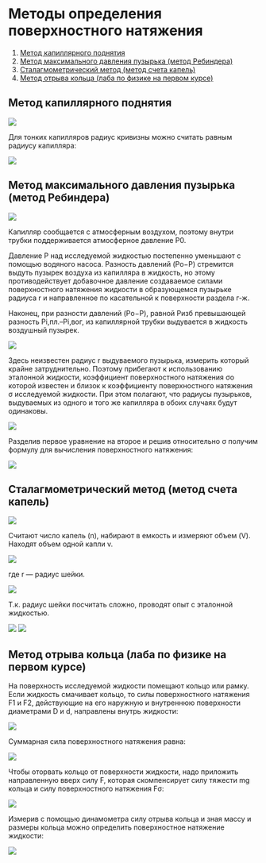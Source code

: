 # Методы определения поверхностного натяжения

1. [Метод капиллярного поднятия](#kapilarnoe-podniatie)
2. [Метод максимального давления пузырька (метод Ребиндера)](#maximalnoe-davlene-puzirka)
3. [Сталагмометрический метод (метод счета капель)](#stalagmometricheskiy-metod)
4. [Метод отрыва кольца (лаба по физике на первом курсе)](#metod-otryva-kolca)

## Метод капиллярного поднятия

![](images/metody-opredeleniya-poverkhnostnogo-natyazheniya/surface_clip_image001_0019.png)

Для тонких капилляров радиус кривизны можно считать равным радиусу капилляра:

![](images/metody-opredeleniya-poverkhnostnogo-natyazheniya/surface_clip_image001_0023.png)

## Метод максимального давления пузырька (метод Ребиндера)

![](images/metody-opredeleniya-poverkhnostnogo-natyazheniya/surface_clip_image001_0024.png)

Капилляр сообщается с атмосферным воздухом, поэтому внутри трубки поддерживается атмосферное давление P0.

Давление P над исследуемой жидкостью постепенно уменьшают с помощью водяного насоса. Разность давлений (Pо−P) стремится выдуть пузырек воздуха из капилляра в жидкость, но этому противодействует добавочное давление создаваемое силами поверхностного натяжения жидкости в образующемся пузырьке радиуса r и направленное по касательной к поверхности раздела г-ж.

Наконец, при разности давлений (Pо−P), равной Pизб превышающей разность Pi,пл.–Pi,вог, из капиллярной трубки выдувается в жидкость воздушный пузырек.

![](images/metody-opredeleniya-poverkhnostnogo-natyazheniya/surface_clip_image001_0025.png)

Здесь неизвестен радиус r выдуваемого пузырька, измерить который крайне затруднительно. Поэтому прибегают к использованию эталонной жидкости, коэффициент поверхностного натяжения σo которой известен и близок к коэффициенту поверхностного натяжения σ исследуемой жидкости. При этом полагают, что радиусы пузырьков, выдуваемых из одного и того же капилляра в обоих случаях будут одинаковы.

![](images/metody-opredeleniya-poverkhnostnogo-natyazheniya/surface_clip_image001_0026.png)

Разделив первое уравнение на второе и решив относительно σ получим формулу для вычисления поверхностного натяжения:

![](images/metody-opredeleniya-poverkhnostnogo-natyazheniya/surface_clip_image001_0027.png)

## Сталагмометрический метод (метод счета капель)

![](images/metody-opredeleniya-poverkhnostnogo-natyazheniya/surface_clip_image001_0030.png)

Считают число капель (n), набирают в емкость и измеряют объем (V). Находят объем одной капли v.

![](images/metody-opredeleniya-poverkhnostnogo-natyazheniya/surface_clip_image001_0031.png)

где r — радиус шейки.

![](images/metody-opredeleniya-poverkhnostnogo-natyazheniya/surface_clip_image001_0032.png)

Т.к. радиус шейки посчитать сложно, проводят опыт с эталонной жидкостью.

![](images/metody-opredeleniya-poverkhnostnogo-natyazheniya/surface_clip_image001_0033.png) ![](images/metody-opredeleniya-poverkhnostnogo-natyazheniya/surface_clip_image001_0034.png)

## Метод отрыва кольца (лаба по физике на первом курсе)

На поверхность исследуемой жидкости помещают кольцо или рамку. Если жидкость смачивает кольцо, то силы поверхностного натяжения F1 и F2, действующие на его наружную и внутреннюю поверхности диаметрами D и d, направлены внутрь жидкости:

![](images/metody-opredeleniya-poverkhnostnogo-natyazheniya/surface_clip_image001_0028.png)

Суммарная сила поверхностного натяжения равна:

![](images/metody-opredeleniya-poverkhnostnogo-natyazheniya/surface_clip_image001_0029.png)

Чтобы оторвать кольцо от поверхности жидкости, надо приложить направленную вверх силу F, которая скомпенсирует силу тяжести mg кольца и силу поверхностного натяжения Fσ:

![](images/metody-opredeleniya-poverkhnostnogo-natyazheniya/surface_clip_image001_0035.png)

Измерив с помощью динамометра силу отрыва кольца и зная массу и размеры кольца можно определить поверхностное натяжение жидкости:

![](images/metody-opredeleniya-poverkhnostnogo-natyazheniya/surface_clip_image001_0036.png)

